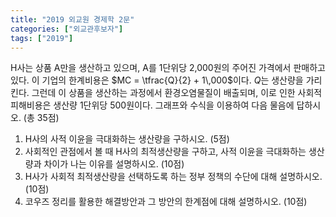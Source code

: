 ```yaml
---
title: "2019 외교원 경제학 2문"
categories: ["외교관후보자"]
tags: ["2019"]
---
```


H사는 상품 A만을 생산하고 있으며, A를 1단위당 2,000원의 주어진 가격에서 판매하고 있다. 이 기업의 한계비용은 $MC = \tfrac{Q}{2} + 1\,000$이다. $Q$는 생산량을 가리킨다. 그런데 이 상품을 생산하는 과정에서 환경오염물질이 배출되며, 이로 인한 사회적 피해비용은 생산량 1단위당 500원이다. 그래프와 수식을 이용하여 다음 물음에 답하시오. (총 35점)

1) H사의 사적 이윤을 극대화하는 생산량을 구하시오. (5점)  
2) 사회적인 관점에서 볼 때 H사의 최적생산량을 구하고, 사적 이윤을 극대화하는 생산량과 차이가 나는 이유를 설명하시오. (10점)  
3) H사가 사회적 최적생산량을 선택하도록 하는 정부 정책의 수단에 대해 설명하시오. (10점)  
4) 코우즈 정리를 활용한 해결방안과 그 방안의 한계점에 대해 설명하시오. (10점)
